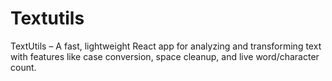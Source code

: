 # Textutils
TextUtils – A fast, lightweight React app for analyzing and transforming text with features like case conversion, space cleanup, and live word/character count.
